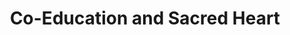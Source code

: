 ---
  title: Co-Education and Sacred Heart
  description: Marists, Holy Family Sisters and Ursuline Sisters combine in Sacred Heart College.
  latitude: -26.173112
  longitude: 28.075860
  cards:
    - poi-028-card-001.md
    - poi-028-card-002.md
    - poi-028-card-003.md
    - poi-028-card-004.md
    - poi-028-card-005.md
    - poi-028-card-006.md
    - poi-028-card-007.md
  themes:
    - Koch Street
    - Brothers today at Sacred Heart
    - Ethos
    - Alumni
    - Grounds and Buildings
    - Traditions and Innovations
    - Socio-Political Context
---